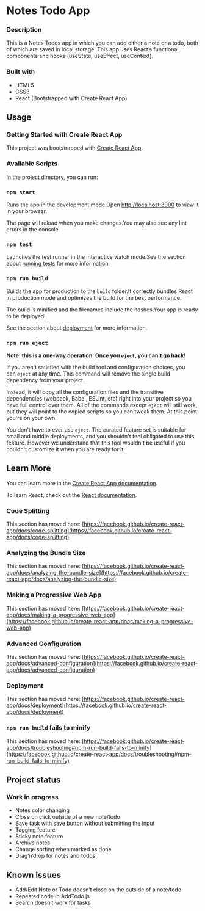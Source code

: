 # Notes Todo App

### **Description**

This is a Notes Todos app in which you can add either a note or a todo, both of which are saved in local storage. This app uses React’s functional components and hooks (useState, useEffect, useContext).

### Built with

- HTML5
- CSS3
- React (Bootstrapped with Create React App)

## **Usage**

### **Getting Started with Create React App**

This project was bootstrapped with [Create React App](https://github.com/facebook/create-react-app).

### **Available Scripts**

In the project directory, you can run:

### **`npm start`**

Runs the app in the development mode.Open [http://localhost:3000](http://localhost:3000/) to view it in your browser.

The page will reload when you make changes.You may also see any lint errors in the console.

### **`npm test`**

Launches the test runner in the interactive watch mode.See the section about [running tests](https://facebook.github.io/create-react-app/docs/running-tests) for more information.

### **`npm run build`**

Builds the app for production to the `build` folder.It correctly bundles React in production mode and optimizes the build for the best performance.

The build is minified and the filenames include the hashes.Your app is ready to be deployed!

See the section about [deployment](https://facebook.github.io/create-react-app/docs/deployment) for more information.

### **`npm run eject`**

**Note: this is a one-way operation. Once you `eject`, you can't go back!**

If you aren't satisfied with the build tool and configuration choices, you can `eject` at any time. This command will remove the single build dependency from your project.

Instead, it will copy all the configuration files and the transitive dependencies (webpack, Babel, ESLint, etc) right into your project so you have full control over them. All of the commands except `eject` will still work, but they will point to the copied scripts so you can tweak them. At this point you're on your own.

You don't have to ever use `eject`. The curated feature set is suitable for small and middle deployments, and you shouldn't feel obligated to use this feature. However we understand that this tool wouldn't be useful if you couldn't customize it when you are ready for it.

## **Learn More**

You can learn more in the [Create React App documentation](https://facebook.github.io/create-react-app/docs/getting-started).

To learn React, check out the [React documentation](https://reactjs.org/).

### **Code Splitting**

This section has moved here: [https://facebook.github.io/create-react-app/docs/code-splitting](https://facebook.github.io/create-react-app/docs/code-splitting)

### **Analyzing the Bundle Size**

This section has moved here: [https://facebook.github.io/create-react-app/docs/analyzing-the-bundle-size](https://facebook.github.io/create-react-app/docs/analyzing-the-bundle-size)

### **Making a Progressive Web App**

This section has moved here: [https://facebook.github.io/create-react-app/docs/making-a-progressive-web-app](https://facebook.github.io/create-react-app/docs/making-a-progressive-web-app)

### **Advanced Configuration**

This section has moved here: [https://facebook.github.io/create-react-app/docs/advanced-configuration](https://facebook.github.io/create-react-app/docs/advanced-configuration)

### **Deployment**

This section has moved here: [https://facebook.github.io/create-react-app/docs/deployment](https://facebook.github.io/create-react-app/docs/deployment)

### **`npm run build` fails to minify**

This section has moved here: [https://facebook.github.io/create-react-app/docs/troubleshooting#npm-run-build-fails-to-minify](https://facebook.github.io/create-react-app/docs/troubleshooting#npm-run-build-fails-to-minify)

## **Project status**

### Work in progress

- Notes color changing
- Close on click outside of a new note/todo
- Save task with save button without submitting the input
- Tagging feature
- Sticky note feature
- Archive notes
- Change sorting when marked as done
- Drag’n’drop for notes and todos

## Known issues

- Add/Edit Note or Todo doesn’t close on the outside of a note/todo
- Repeated code in AddTodo.js
- Search doesn’t work for tasks
